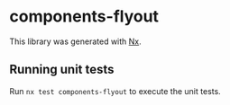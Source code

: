 # components-flyout

This library was generated with [Nx](https://nx.dev).

## Running unit tests

Run `nx test components-flyout` to execute the unit tests.
